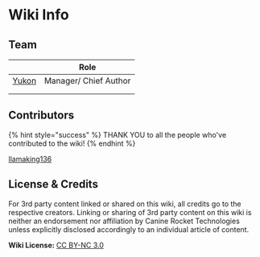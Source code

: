 # Wiki Info

## Team

<table><thead><tr><th data-type="users" data-multiple></th><th>Role</th></tr></thead><tbody><tr><td><a href="http://localhost:5000/u/MuiZts1GNphi1dkDTCY3ivZH1Os2">Yukon</a></td><td>Manager/ Chief Author</td></tr><tr><td></td><td></td></tr><tr><td></td><td></td></tr></tbody></table>

## Contributors

{% hint style="success" %}
THANK YOU to all the people who've contributed to the wiki!
{% endhint %}

[llamaking136](https://github.com/llamaking136)





## License & Credits

For 3rd party content linked or shared on this wiki, all credits go to the respective creators. Linking or sharing of 3rd party content on this wiki is neither an endorsement nor affiliation by Canine Rocket Technologies unless explicitly disclosed accordingly to an individual article of content.&#x20;

**Wiki License:** [CC BY-NC 3.0](https://creativecommons.org/licenses/by-nc/3.0/)

